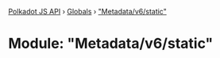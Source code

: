 [Polkadot JS API](../README.md) › [Globals](../globals.md) › ["Metadata/v6/static"](_metadata_v6_static_.md)

# Module: "Metadata/v6/static"


